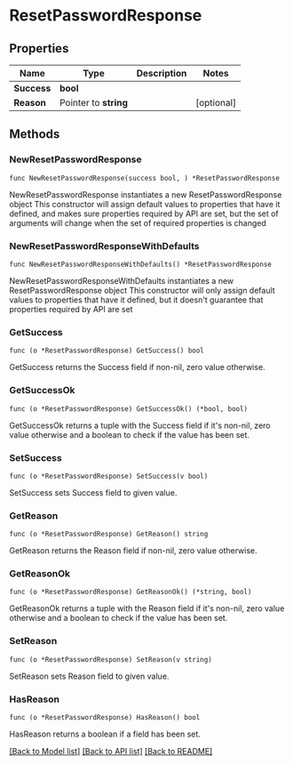 # ResetPasswordResponse

## Properties

Name | Type | Description | Notes
------------ | ------------- | ------------- | -------------
**Success** | **bool** |  | 
**Reason** | Pointer to **string** |  | [optional] 

## Methods

### NewResetPasswordResponse

`func NewResetPasswordResponse(success bool, ) *ResetPasswordResponse`

NewResetPasswordResponse instantiates a new ResetPasswordResponse object
This constructor will assign default values to properties that have it defined,
and makes sure properties required by API are set, but the set of arguments
will change when the set of required properties is changed

### NewResetPasswordResponseWithDefaults

`func NewResetPasswordResponseWithDefaults() *ResetPasswordResponse`

NewResetPasswordResponseWithDefaults instantiates a new ResetPasswordResponse object
This constructor will only assign default values to properties that have it defined,
but it doesn't guarantee that properties required by API are set

### GetSuccess

`func (o *ResetPasswordResponse) GetSuccess() bool`

GetSuccess returns the Success field if non-nil, zero value otherwise.

### GetSuccessOk

`func (o *ResetPasswordResponse) GetSuccessOk() (*bool, bool)`

GetSuccessOk returns a tuple with the Success field if it's non-nil, zero value otherwise
and a boolean to check if the value has been set.

### SetSuccess

`func (o *ResetPasswordResponse) SetSuccess(v bool)`

SetSuccess sets Success field to given value.


### GetReason

`func (o *ResetPasswordResponse) GetReason() string`

GetReason returns the Reason field if non-nil, zero value otherwise.

### GetReasonOk

`func (o *ResetPasswordResponse) GetReasonOk() (*string, bool)`

GetReasonOk returns a tuple with the Reason field if it's non-nil, zero value otherwise
and a boolean to check if the value has been set.

### SetReason

`func (o *ResetPasswordResponse) SetReason(v string)`

SetReason sets Reason field to given value.

### HasReason

`func (o *ResetPasswordResponse) HasReason() bool`

HasReason returns a boolean if a field has been set.


[[Back to Model list]](../README.md#documentation-for-models) [[Back to API list]](../README.md#documentation-for-api-endpoints) [[Back to README]](../README.md)



